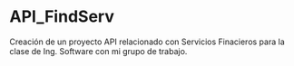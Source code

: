 # API_FindServ
Creación de un proyecto API relacionado con  Servicios Finacieros para la clase de Ing. Software con mi grupo de trabajo.
